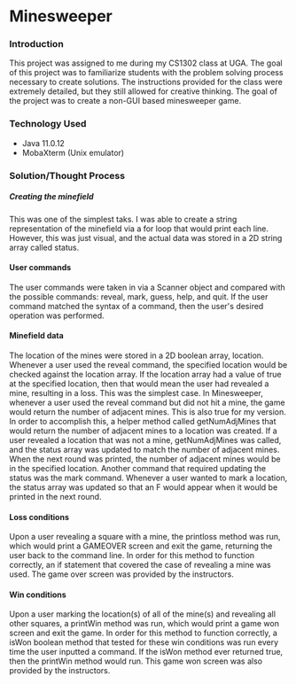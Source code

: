 # Minesweeper

### Introduction
This project was assigned to me during my CS1302 class at UGA. The goal of this project was to familiarize students with the problem solving process necessary to create solutions.
The instructions provided for the class were extremely detailed, but they still allowed for creative thinking. The goal of the project was to create a non-GUI based minesweeper game.

### Technology Used
- Java 11.0.12
- MobaXterm (Unix emulator)

### Solution/Thought Process

##### Creating the minefield
This was one of the simplest taks. I was able to create a string representation of the minefield via a for loop that would print each line. However, this was just visual, and the actual
data was stored in a 2D string array called status.

#### User commands
The user commands were taken in via a Scanner object and compared with the possible commands: reveal, mark, guess, help, and quit. If the user command matched the syntax of a command,
then the user's desired operation was performed.

#### Minefield data
The location of the mines were stored in a 2D boolean array, location. Whenever a user used the reveal command, the specified location would be checked against the location array. 
If the location array had a value of true at the specified location, then that would mean the user had revealed a mine, resulting in a loss. This was the simplest case. In Minesweeper, 
whenever a user used the reveal command but did not hit a mine, the game would return the number of adjacent mines. This is also true for my version. In order to accomplish this, 
a helper method called getNumAdjMines that would return the number of adjacent mines to a location was created. If a user revealed a location that was not a mine, getNumAdjMines 
was called, and the status array was updated to match the number of adjacent mines. When the next round was printed, the number of adjacent mines would be in the specified location.
Another command that required updating the status was the mark command. Whenever a user wanted to mark a location, the status array was updated so that an F would appear when it 
would be printed in the next round.

#### Loss conditions
Upon a user revealing a square with a mine, the printloss method was run, which would print a GAMEOVER screen and exit the game, returning the user back to the command line. 
In order for this method to function correctly, an if statement that covered the case of revealing a mine was used. The game over screen was provided by the instructors.

#### Win conditions
Upon a user marking the location(s) of all of the mine(s) and revealing all other squares, a printWin method was run, which would print a game won screen and exit the game. 
In order for this method to function correctly, a isWon boolean method that tested for these win conditions was run every time the user inputted a command. 
If the isWon method ever returned true, then the printWin method would run. This game won screen was also provided by the instructors.



